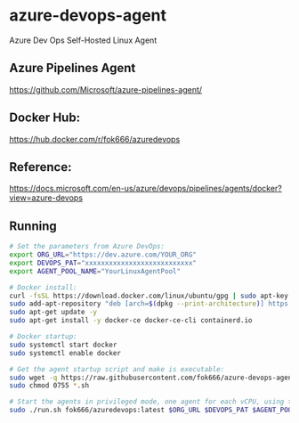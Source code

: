 # azure-devops-agent
Azure Dev Ops Self-Hosted Linux Agent

## Azure Pipelines Agent
https://github.com/Microsoft/azure-pipelines-agent/

## Docker Hub:
https://hub.docker.com/r/fok666/azuredevops

## Reference:
https://docs.microsoft.com/en-us/azure/devops/pipelines/agents/docker?view=azure-devops

## Running

``` bash
# Set the parameters from Azure DevOps:
export ORG_URL="https://dev.azure.com/YOUR_ORG"
export DEVOPS_PAT="xxxxxxxxxxxxxxxxxxxxxxxxxxx"
export AGENT_POOL_NAME="YourLinuxAgentPool"

# Docker install:
curl -fsSL https://download.docker.com/linux/ubuntu/gpg | sudo apt-key add -
sudo add-apt-repository "deb [arch=$(dpkg --print-architecture)] https://download.docker.com/linux/ubuntu $(lsb_release -cs) stable"
sudo apt-get update -y
sudo apt-get install -y docker-ce docker-ce-cli containerd.io

# Docker startup:
sudo systemctl start docker
sudo systemctl enable docker

# Get the agent startup script and make is executable:
sudo wget -q https://raw.githubusercontent.com/fok666/azure-devops-agent/main/run.sh
sudo chmod 0755 *.sh

# Start the agents in privileged mode, one agent for each vCPU, using the parameters above:
sudo ./run.sh fok666/azuredevops:latest $ORG_URL $DEVOPS_PAT $AGENT_POOL_NAME
```
